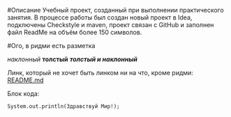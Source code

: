 #Описание
 Учебный проект, созданный при выполнении практического занятия.
 В процессе работы был создан новый проект в Idea, подключены  Checkstyle
 и maven, проект связан с GitHub и заполнен файл ReadMe на объём более 150 символов. 

#Ого, в ридми есть разметка

*наклонный* **толстый** ***толстый и наклонный***

Линк, который не хочет быть линком ни на что, кроме ридми: [README.md](README.md)

Блок кода:
```
System.out.println(Здравствуй Мир!);
```
